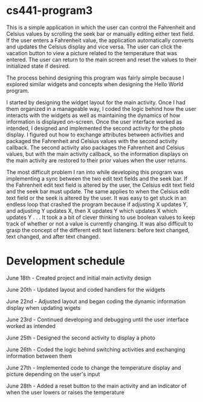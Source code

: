 # cs441-program3

This is a simple application in which the user can control the Fahrenheit and Celsius values by scrolling the seek bar or manually editing either text field. If the user enters a Fahrenheit value, the application automatically converts and updates the Celsius display and vice versa. The user can click the vacation button to view a picture related to the temperature that was entered. The user can return to the main screen and reset the values to their initialized state if desired.

The process behind designing this program was fairly simple because I explored similar widgets and concepts when designing the Hello World program. 

I started by designing the widget layout for the main activity. Once I had them organized in a manageable way, I coded the logic behind how the user interacts with the widgets as well as maintaining the dynamics of how information is displayed on-screen. Once the user interface worked as intended, I designed and implemented the second activity for the photo display. I figured out how to exchange attributes between activities and packaged the Fahrenheit and Celsius values with the second activity callback. The second activity also packages the Fahrenheit and Celsius values, but with the main activity callback, so the information displays on the main activity are restored to their prior values when the user returns.

The most difficult problem I ran into while developing this program was implementing a sync between the two edit text fields and the seek bar. If the Fahrenheit edit text field is altered by the user, the Celsius edit text field and the seek bar must update. The same applies to when the Celsius edit text field or the seek is altered by the user. It was easy to get stuck in an endless loop that crashed the program because if adjusting X updates Y, and adjusting Y updates X, then X updates Y which updates X which updates Y . . . It took a a bit of clever thinking to use boolean values to keep track of whether or not a value is currently changing. It was also difficult to grasp the concept of the different edit text listeners: before text changed, text changed, and after text changed.

# Development schedule
June 18th - Created project and initial main activity design

June 20th - Updated layout and coded handlers for the widgets

June 22nd - Adjusted layout and began coding the dynamic information display when updating wigets

June 23rd - Continued developing and debugging until the user interface worked as intended

June 25th - Designed the second activity to display a photo

June 26th - Coded the logic behind switching activities and exchanging information between them

June 27th - Implemented code to change the temperature display and picture depending on the user's input

June 28th - Added a reset button to the main activity and an indicator of when the user lowers or raises the temperature

